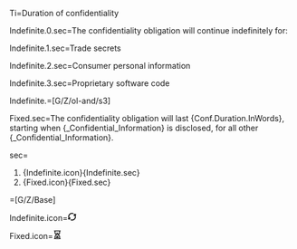 Ti=Duration of confidentiality


Indefinite.0.sec=The confidentiality obligation will <span class="highlight">continue indefinitely</span> for:

Indefinite.1.sec=Trade secrets

Indefinite.2.sec=Consumer personal information

Indefinite.3.sec=Proprietary software code

Indefinite.=[G/Z/ol-and/s3]


Fixed.sec=The confidentiality obligation will last <span class="highlight">{Conf.Duration.InWords}</span>, starting when {_Confidential_Information} is disclosed, for all other {_Confidential_Information}.

sec=<ol class="secs"><li>{Indefinite.icon}{Indefinite.sec}<li>{Fixed.icon}{Fixed.sec}</ol>

=[G/Z/Base]

Indefinite.icon=<img src="Doc/G/IACCM/IACCM-NDA-Design/Z/icon/duration_indefinite.png" height="15" width="15" >  

Fixed.icon=<img src="Doc/G/IACCM/IACCM-NDA-Design/Z/icon/duration_fixed.png" height="15" width="15" >  
